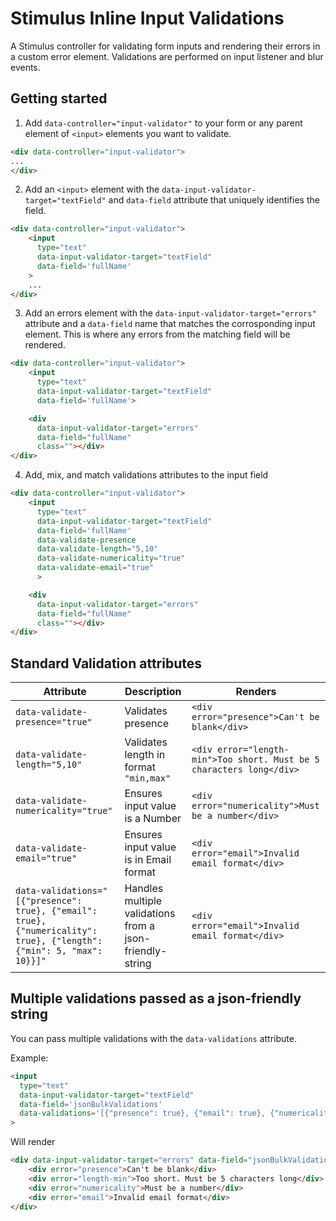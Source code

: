 # Stimulus Inline Input Validations

A Stimulus controller for validating form inputs and rendering their errors in a custom error element. Validations are
performed on input listener and blur events.

## Getting started

1. Add `data-controller="input-validator"` to your form or any parent element of `<input>` elements you want to validate.


```html
<div data-controller="input-validator">
...
</div>

```
2. Add an `<input>` element with the `data-input-validator-target="textField"` and `data-field` attribute that uniquely identifies the field.

```html
<div data-controller="input-validator">
    <input 
      type="text" 
      data-input-validator-target="textField" 
      data-field='fullName'
    >
    ...
</div>

```

3. Add an errors element with the `data-input-validator-target="errors"` attribute and a `data-field` name that matches the
   corrosponding input element. This is where any errors from the matching field will be rendered.

```html
<div data-controller="input-validator">
    <input 
      type="text" 
      data-input-validator-target="textField" 
      data-field='fullName'>

    <div
      data-input-validator-target="errors"
      data-field="fullName"
      class=""></div>
</div>
```

4. Add, mix, and match validations attributes to the input field 

```html
<div data-controller="input-validator">
    <input 
      type="text" 
      data-input-validator-target="textField" 
      data-field='fullName'
      data-validate-presence
      data-validate-length="5,10"
      data-validate-numericality="true"
      data-validate-email="true"
      >

    <div
      data-input-validator-target="errors"
      data-field="fullName"
      class=""></div>
</div>
```

## Standard Validation attributes

| Attribute | Description | Renders |
| -------- | ----------- |  ---------------  |
| `data-validate-presence="true"` | Validates presence | `<div error="presence">Can't be blank</div>`
| `data-validate-length="5,10"` | Validates length in format `"min,max"` | `<div error="length-min">Too short. Must be 5 characters long</div>`|
| `data-validate-numericality="true"` | Ensures input value is a Number | `<div error="numericality">Must be a number</div>`|
| `data-validate-email="true"` | Ensures input value is in Email format | `<div error="email">Invalid email format</div>`|
| `data-validations="[{"presence": true}, {"email": true}, {"numericality": true}, {"length": {"min": 5, "max": 10}}]"` | Handles multiple validations from a json-friendly-string| `<div error="email">Invalid email format</div>`|

## Multiple validations passed as a json-friendly string

You can pass multiple validations with the `data-validations` attribute.

Example:

```html
<input 
  type="text" 
  data-input-validator-target="textField" 
  data-field='jsonBulkValidations'
  data-validations='[{"presence": true}, {"email": true}, {"numericality": true}, {"length": {"min": 5, "max": 10}}]'
>
```

Will render

```html
<div data-input-validator-target="errors" data-field="jsonBulkValidations">
    <div error="presence">Can't be blank</div>
    <div error="length-min">Too short. Must be 5 characters long</div>
    <div error="numericality">Must be a number</div>
    <div error="email">Invalid email format</div>
</div>

```












